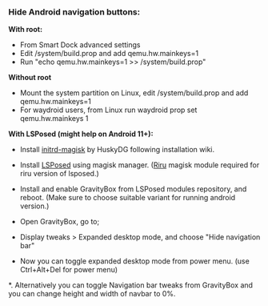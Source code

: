 ### Hide Android navigation buttons:

**With root:**
- From Smart Dock advanced settings
- Edit /system/build.prop and add qemu.hw.mainkeys=1
- Run "echo qemu.hw.mainkeys=1 >> /system/build.prop"

**Without root**
- Mount the system partition on Linux, edit /system/build.prop and add qemu.hw.mainkeys=1
- For waydroid users, from Linux run waydroid prop set qemu.hw.mainkeys 1

**With LSPosed (might help on Android 11+):**

- Install [initrd-magisk](https://github.com/HuskyDG/initrd-magisk) by HuskyDG following installation wiki.

- Install [LSPosed](https://github.com/LSPosed/LSPosed/releases) using magisk manager.
([Riru](https://github.com/RikkaApps/Riru/releases) magisk module required for riru version of lsposed.)

- Install and enable GravityBox from LSPosed modules repository, and reboot.
(Make sure to choose suitable variant for running android version.)

- Open GravityBox, go to;
 - Display tweaks > Expanded desktop mode,
and choose "Hide navigation bar"

- Now you can toggle expanded desktop mode from power menu.
(use Ctrl+Alt+Del for power menu)

*. Alternatively you can toggle Navigation bar tweaks from GravityBox and you can change height and width of navbar to 0%.
